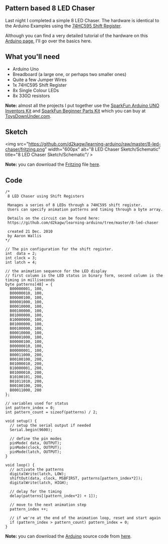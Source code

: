 ## Pattern based 8 LED Chaser

Last night I completed a simple 8 LED Chaser.
The hardware is identical to the Arduino Examples using the [74HC595 Shift Register](http://www.nxp.com/documents/data_sheet/74HC_HCT595.pdf).

Although you can find a very detailed tutorial of the hardware on this [Arduino page](http://www.arduino.cc/en/Tutorial/ShiftOut), I'll go over the basics here.

## What you'll need

* Arduino Uno
* Breadboard (a large one, or perhaps two smaller ones)
* Quite a few Jumper Wires
* 1x 74HC595 Shift Register
* 8x Single Colour LEDs
* 8x 330&#8486; resistors

**Note:** almost all the projects I put together use the [SparkFun Arduino UNO Inventors Kit](http://www.sparkfun.com/products/10173) and [SparkFun Beginner Parts Kit](http://www.sparkfun.com/products/10003) which you can buy at [ToysDownUnder.com](http://toysdownunder.com/arduino).

## Sketch
<img src="https://github.com/d2kagw/learning-arduino/raw/master/8-led-chaser/fritzing.png" width="600px" alt="8 LED Chaser Sketch/Schematic" title="8 LED Chaser Sketch/Schematic"/ >

**Note:** you can download the [Fritzing](http://fritzing.org/) file [here](https://github.com/d2kagw/learning-arduino/raw/master/8-led-chaser/sketch.fz).

## Code

    /*
     8 LED Chaser using Shift Registers
     
     Manages a series of 8 LEDs through a 74HC595 shift register.
     Users can specify animation patterns and timing through a byte array.
     
     Details on the circuit can be found here:
     https://github.com/d2kagw/learning-arduino/tree/master/8-led-chaser
     
     created 21 Dec. 2010
     by Aaron Wallis
    */
    
    // The pin configuration for the shift register.
    int  data = 2;
    int clock = 3;
    int latch = 4;
    
    // the animation sequence for the LED display
    // first column is the LED status in binary form, second column is the timing in milliseconds
    byte patterns[48] = {
      B00000001, 100,
      B00000010, 100,
      B00000100, 100,
      B00001000, 100,
      B00010000, 100,
      B00100000, 100,
      B01000000, 100,
      B10000000, 100,
      B01000000, 100,
      B00100000, 100,
      B00010000, 100,
      B00001000, 100,
      B00000100, 100,
      B00000010, 100,
      B00000001, 100,
      B00011000, 200,
      B00100100, 200,
      B01000010, 200,
      B10000001, 200,
      B01000010, 200,
      B10100101, 200,
      B01011010, 200,
      B00100100, 200,
      B00011000, 200
    };
    
    // variables used for status
    int pattern_index = 0;
    int pattern_count = sizeof(patterns) / 2;
    
    void setup() {
      // setup the serial output if needed
      Serial.begin(9600);
      
      // define the pin modes
      pinMode( data, OUTPUT);
      pinMode(clock, OUTPUT);
      pinMode(latch, OUTPUT);
    }
    
    void loop() {
      // activate the patterns
      digitalWrite(latch, LOW);
      shiftOut(data, clock, MSBFIRST, patterns[pattern_index*2]);
      digitalWrite(latch, HIGH);
      
      // delay for the timing
      delay(patterns[(pattern_index*2) + 1]);
      
      // move to the next animation step
      pattern_index ++;
      
      // if we're at the end of the animation loop, reset and start again
      if (pattern_index > pattern_count) pattern_index = 0;
    }

**Note:** you can download the [Arduino](http://www.arduino.cc/en/Main/Software) source code from  [here](https://github.com/d2kagw/learning-arduino/raw/master/8-led-chaser/chaser/chaser.pde).
